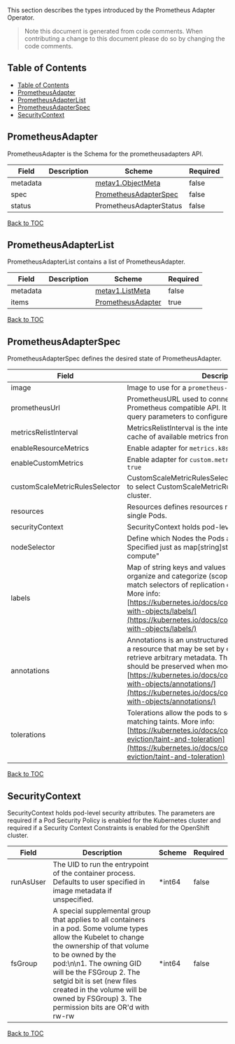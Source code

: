 <!-- markdownlint-disable MD013 -->
This section describes the types introduced by the Prometheus Adapter Operator.


> Note this document is generated from code comments. When contributing a change to this document please do so by changing the code comments.


## Table of Contents

* [Table of Contents](#table-of-contents)
* [PrometheusAdapter](#prometheusadapter)
* [PrometheusAdapterList](#prometheusadapterlist)
* [PrometheusAdapterSpec](#prometheusadapterspec)
* [SecurityContext](#securitycontext)

## PrometheusAdapter

PrometheusAdapter is the Schema for the prometheusadapters API.

| Field | Description | Scheme | Required |
| ----- | ----------- | ------ | -------- |
| metadata |  | [metav1.ObjectMeta](https://kubernetes.io/docs/reference/generated/kubernetes-api/v1.23/#objectmeta-v1-meta) | false |
| spec |  | [PrometheusAdapterSpec](#prometheusadapterspec) | false |
| status |  | PrometheusAdapterStatus | false |


[Back to TOC](#table-of-contents)


## PrometheusAdapterList

PrometheusAdapterList contains a list of PrometheusAdapter.

| Field | Description | Scheme | Required |
| ----- | ----------- | ------ | -------- |
| metadata |  | [metav1.ListMeta](https://kubernetes.io/docs/reference/generated/kubernetes-api/v1.23/#listmeta-v1-meta) | false |
| items |  | [PrometheusAdapter](#prometheusadapter) | true |


[Back to TOC](#table-of-contents)


## PrometheusAdapterSpec

PrometheusAdapterSpec defines the desired state of PrometheusAdapter.

| Field | Description | Scheme | Required |
| ----- | ----------- | ------ | -------- |
| image | Image to use for a `prometheus-adapter` deployment. | string | true |
| prometheusUrl | PrometheusURL used to connect to any tool with Prometheus compatible API. It will eventually contain query parameters to configure the connection. | string | false |
| metricsRelistInterval | MetricsRelistInterval is the interval at which to update the cache of available metrics from Prometheus | string | false |
| enableResourceMetrics | Enable adapter for `metrics.k8s.io`. By default - `false` | boolean | false |
| enableCustomMetrics   | Enable adapter for `custom.metrics.k8s.io`. By default - `true` | boolean | false |
| customScaleMetricRulesSelector | CustomScaleMetricRulesSelector defines label selectors to select CustomScaleMetricRule resources across the cluster. | []*[metav1.LabelSelector](https://kubernetes.io/docs/reference/generated/kubernetes-api/v1.23/#labelselector-v1-meta) | false |
| resources | Resources defines resources requests and limits for single Pods. | [v1.ResourceRequirements](https://kubernetes.io/docs/reference/generated/kubernetes-api/v1.23/#resourcerequirements-v1-core) | false |
| securityContext | SecurityContext holds pod-level security attributes. | *[SecurityContext](#securitycontext) | false |
| nodeSelector | Define which Nodes the Pods are scheduled on. Specified just as map[string]string. For example: \"type: compute\" | map[string]string | false |
| labels | Map of string keys and values that can be used to organize and categorize (scope and select) objects. May match selectors of replication controllers and services. More info: [https://kubernetes.io/docs/concepts/overview/working-with-objects/labels/](https://kubernetes.io/docs/concepts/overview/working-with-objects/labels/) | map[string]string | false |
| annotations | Annotations is an unstructured key value map stored with a resource that may be set by external tools to store and retrieve arbitrary metadata. They are not queryable and should be preserved when modifying objects. More info: [https://kubernetes.io/docs/concepts/overview/working-with-objects/annotations/](https://kubernetes.io/docs/concepts/overview/working-with-objects/annotations/) | map[string]string | false |
| tolerations | Tolerations allow the pods to schedule onto nodes with matching taints. More info: [https://kubernetes.io/docs/concepts/scheduling-eviction/taint-and-toleration](https://kubernetes.io/docs/concepts/scheduling-eviction/taint-and-toleration) | []v1.Toleration | false |


[Back to TOC](#table-of-contents)


## SecurityContext

SecurityContext holds pod-level security attributes. The parameters are required if a Pod Security Policy is enabled for
the Kubernetes cluster and required if a Security Context Constraints is enabled for the OpenShift cluster.

| Field | Description | Scheme | Required |
| ----- | ----------- | ------ | -------- |
| runAsUser | The UID to run the entrypoint of the container process. Defaults to user specified in image metadata if unspecified. | *int64 | false |
| fsGroup | A special supplemental group that applies to all containers in a pod. Some volume types allow the Kubelet to change the ownership of that volume to be owned by the pod:\n\n1. The owning GID will be the FSGroup 2. The setgid bit is set (new files created in the volume will be owned by FSGroup) 3. The permission bits are OR'd with rw-rw  | *int64 | false |


[Back to TOC](#table-of-contents)
